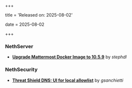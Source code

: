+++

title = 'Released on: 2025-08-02'

date = 2025-08-02

+++

### NethServer

- **[Upgrade Mattermost Docker Image to 10.5.9](https://github.com/NethServer/dev/issues/7585)** by *stephdl*

### NethSecurity

- **[Threat Shield DNS: UI for local allowlist](https://github.com/NethServer/nethsecurity/issues/1327)** by *gsanchietti*

